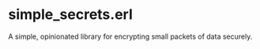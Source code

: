 simple_secrets.erl
==================

A simple, opinionated library for encrypting small packets of data securely.

